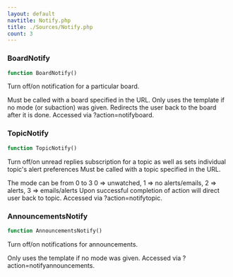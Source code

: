 ```yaml
---
layout: default
navtitle: Notify.php
title: ./Sources/Notify.php
count: 3
---
```


### BoardNotify

```php
function BoardNotify()
```
Turn off/on notification for a particular board.

Must be called with a board specified in the URL.
Only uses the template if no mode (or subaction) was given.
Redirects the user back to the board after it is done.
Accessed via ?action=notifyboard.

### TopicNotify

```php
function TopicNotify()
```
Turn off/on unread replies subscription for a topic as well as sets individual topic's alert preferences
Must be called with a topic specified in the URL.

The mode can be from 0 to 3
0 => unwatched, 1 => no alerts/emails, 2 => alerts, 3 => emails/alerts
Upon successful completion of action will direct user back to topic.
Accessed via ?action=notifytopic.

### AnnouncementsNotify

```php
function AnnouncementsNotify()
```
Turn off/on notifications for announcements.

Only uses the template if no mode was given.
Accessed via ?action=notifyannouncements.


